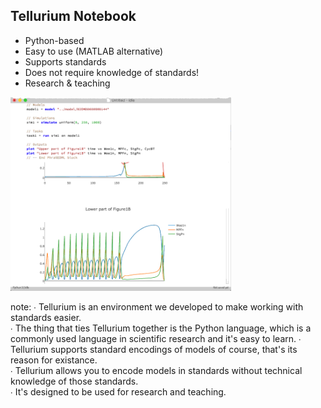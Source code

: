 ## Tellurium Notebook

<div class="container">
  <div class="containercol">
    <ul>
      <li class="fragment">
        Python-based
      </li>
      <li class="fragment">
        Easy to use (MATLAB alternative)
      </li>
      <li class="fragment">
        Supports standards
      </li>
      <li class="fragment">
        Does not require knowledge of standards!
      </li>
      <li class="fragment">
        Research &amp; teaching
      </li>
    </ul>
  </div>
  <div class="containercol" style="flex-grow:2"> <img src="resources/tellurium-screen.png" style="width:70%;height:auto"/> </div>
</div>


note:
    ∙ Tellurium is an environment we developed to make working with standards easier.<br/>
    ∙ The thing that ties Tellurium together is the Python language, which is a commonly used language in scientific research and it's easy to learn.
    ∙ Tellurium supports standard encodings of models of course, that's its reason for existance.<br/>
    ∙ Tellurium allows you to encode models in standards without technical knowledge of those standards.<br/>
    ∙ It's designed to be used for research and teaching.
